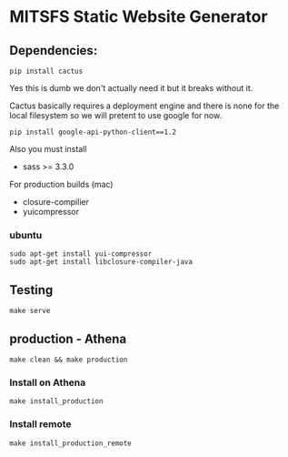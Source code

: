 # MITSFS Static Website Generator

## Dependencies:

    pip install cactus

Yes this is dumb we don't actually need it but it breaks without it.

Cactus basically requires a deployment engine and there is none for the local filesystem so we will pretent to use google for now.

    pip install google-api-python-client==1.2

Also you must install

- sass >= 3.3.0

For production builds (mac)

- closure-compilier
- yuicompressor

### ubuntu
    sudo apt-get install yui-compressor
    sudo apt-get install libclosure-compiler-java

## Testing

    make serve

## production - Athena

    make clean && make production 

### Install on Athena
    
    make install_production

### Install remote
    
    make install_production_remote
